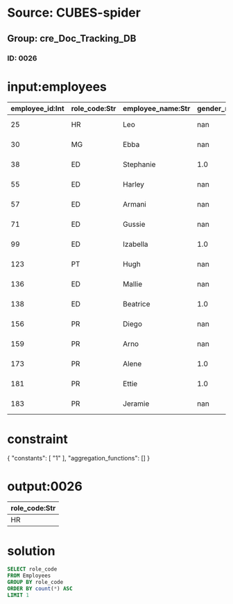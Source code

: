 # Source: CUBES-spider
## Group: cre_Doc_Tracking_DB
### ID: 0026

# input:employees

| employee_id:Int | role_code:Str | employee_name:Str | gender_mfu:Str | date_of_birth:Str | other_details:Str |
|---|---|---|---|---|---|
| 25 | HR | Leo | nan | 1973-02-15 17:16:00 | nan |
| 30 | MG | Ebba | nan | 1979-09-20 12:50:15 | nan |
| 38 | ED | Stephanie | 1.0 | 2012-03-30 23:02:28 | nan |
| 55 | ED | Harley | nan | 1972-02-18 11:53:30 | nan |
| 57 | ED | Armani | nan | 1988-12-08 06:13:33 | nan |
| 71 | ED | Gussie | nan | 1973-04-04 21:41:22 | nan |
| 99 | ED | Izabella | 1.0 | 1977-07-04 16:25:21 | nan |
| 123 | PT | Hugh | nan | 2010-03-15 00:17:13 | nan |
| 136 | ED | Mallie | nan | 1980-12-11 20:28:20 | nan |
| 138 | ED | Beatrice | 1.0 | 2013-04-02 23:55:48 | nan |
| 156 | PR | Diego | nan | 1998-05-30 12:54:10 | nan |
| 159 | PR | Arno | nan | 2010-06-10 20:36:34 | nan |
| 173 | PR | Alene | 1.0 | 1980-10-14 12:23:10 | nan |
| 181 | PR | Ettie | 1.0 | 1988-08-03 00:11:14 | nan |
| 183 | PR | Jeramie | nan | 1993-08-21 05:22:10 | nan |

# constraint

{
  "constants": [
    "1"
  ],
  "aggregation_functions": []
}

# output:0026

| role_code:Str |
|---|
| HR |

# solution

```sql
SELECT role_code
FROM Employees
GROUP BY role_code
ORDER BY count(*) ASC
LIMIT 1
```
